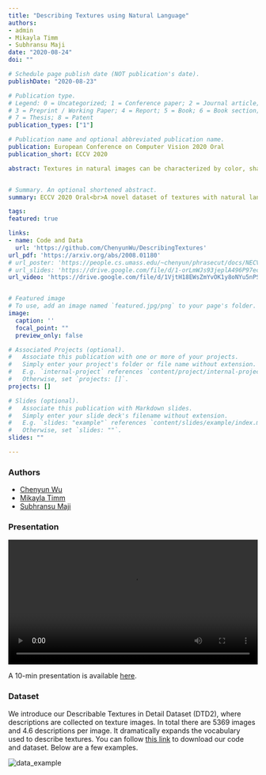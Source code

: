 ```yaml
---
title: "Describing Textures using Natural Language"
authors:
- admin
- Mikayla Timm
- Subhransu Maji
date: "2020-08-24"
doi: ""

# Schedule page publish date (NOT publication's date).
publishDate: "2020-08-23"

# Publication type.
# Legend: 0 = Uncategorized; 1 = Conference paper; 2 = Journal article;
# 3 = Preprint / Working Paper; 4 = Report; 5 = Book; 6 = Book section;
# 7 = Thesis; 8 = Patent
publication_types: ["1"]

# Publication name and optional abbreviated publication name.
publication: European Conference on Computer Vision 2020 Oral
publication_short: ECCV 2020

abstract: Textures in natural images can be characterized by color, shape, periodicity of elements within them, and other attributes that can be described using natural language. In this paper, we study the problem of describing visual attributes of texture on a novel dataset containing rich descriptions of textures, and conduct a systematic study of current generative and discriminative models for grounding language to images on this dataset. We find that while these models capture some properties of texture, they fail to capture several compositional properties, such as the colors of dots. We provide critical analysis of existing models by generating synthetic but realistic textures with different descriptions. Our dataset also allows us to train interpretable models and generate language-based explanations of what discriminative features are learned by deep networks for fine-grained categorization where texture plays a key role. We present visualizations of several fine-grained domains and show that texture attributes learned on our dataset offer improvements over expert-designed attributes on the Caltech-UCSD Birds dataset.


# Summary. An optional shortened abstract.
summary: ECCV 2020 Oral<br>A novel dataset of textures with natural language descriptions and analysis of several language and vision models.

tags:
featured: true

links:
- name: Code and Data
  url: 'https://github.com/ChenyunWu/DescribingTextures'
url_pdf: 'https://arxiv.org/abs/2008.01180'
# url_poster: 'https://people.cs.umass.edu/~chenyun/phrasecut/docs/NECV2019/NECV2019_poster_PhraseCut.pdf'
# url_slides: 'https://drive.google.com/file/d/1-orLmWJs93jeplA496P97ecoRQ2HpArU/view'
url_video: 'https://drive.google.com/file/d/1VjtH18EWsZmYvOK1y8oNYu5nPSGDj33h/view?usp=sharing'


# Featured image
# To use, add an image named `featured.jpg/png` to your page's folder. 
image:
  caption: ''
  focal_point: ""
  preview_only: false

# Associated Projects (optional).
#   Associate this publication with one or more of your projects.
#   Simply enter your project's folder or file name without extension.
#   E.g. `internal-project` references `content/project/internal-project/index.md`.
#   Otherwise, set `projects: []`.
projects: []

# Slides (optional).
#   Associate this publication with Markdown slides.
#   Simply enter your slide deck's filename without extension.
#   E.g. `slides: "example"` references `content/slides/example/index.md`.
#   Otherwise, set `slides: ""`.
slides: ""

---
```

### **Authors**
- [Chenyun Wu](https://people.cs.umass.edu/~chenyun)
- [Mikayla Timm](https://mtimm100.github.io/)
- [Subhransu Maji](http://people.cs.umass.edu/~smaji/)

### **Presentation**
<video width="100%" controls>
  <source src="/media/Texture-2min.mp4" type="video/mp4"> </source>
</video>

A 10-min presentation is available [here](https://drive.google.com/file/d/1VjtH18EWsZmYvOK1y8oNYu5nPSGDj33h/view?usp=sharing).

### **Dataset**
We introduce our Describable Textures in Detail Dataset (DTD2), where descriptions are collected on texture images. In total there are 5369 images and 4.6 descriptions per image. It dramatically expands the vocabulary used to describe textures.
You can follow [this link](https://github.com/ChenyunWu/DescribingTextures) to download our code and dataset.
Below are a few examples.

![data_example](/media/texture_data.jpg)